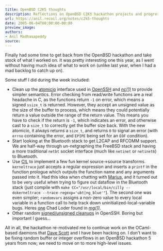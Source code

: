 ```yaml
---
title: OpenBSD C2K5 thoughts
description: Reflections on OpenBSD C2K5 hackathon projects and progress.
url: https://anil.recoil.org/notes/c2k5-thoughts
date: 2005-06-04T00:00:00-00:00
preview_image:
authors:
- Anil Madhavapeddy
source:
---
```


<p>Finally had some time to get back from the OpenBSD hackathon and take
stock of what I worked on. It was pretty interesting one this year, as I
went without having much idea of what to work on (unlike last year, when
I had a mad backlog to catch up on).</p>
<p>Some stuff I did during the week included:</p>
<ul>
<li>Clean up the <a href="http://www.openbsd.org/cgi-bin/cvsweb.cgi/src/usr.bin/ssh/atomicio.c">atomicio</a>
interface used in <a href="http://www.openssh.com">OpenSSH</a> and
<em><a href="http://www.openbsd.org/cgi-bin/man.cgi?query=nc">nc(1)</a></em> to
provide simpler semantics. Error checking from read/write functions
are a real headache in C, as the functions return <code>-1</code> on error,
which means a signed <code>ssize_t</code> is returned. However, they accept an
unsigned value as the size of the buffer to process, which means
they could potentially return a value outside the range of the
return value. This means you have to check if the return is <code>-1</code>,
which indicates an error, and otherwise cast to a <code>size_t</code> to
correctly get the buffer size back. With the new atomicio, it always
returns a <code>size_t</code>, and returns <code>0</code> to signal an error (with <code>errno</code>
containing the error, and <code>EPIPE</code> being set for an <code>EOF</code> condition).</li>
<li>Start looking at the Bluetooth stack to get L2CAP and RFCOMM
support. We are half-way through un-netgraphing the FreeBSD stack
and having a more traditional <code>netbt</code> socket interface (much like
<code>netinet</code> or <code>netinet6</code>) to Bluetooth.</li>
<li>Use <a href="http://cil.sf.net/">CIL</a> to implement a few fun kernel
source-&gt;source transforms. <code>kerneltrace</code> just accepts a regular
expression and inserts a <code>printf</code> in the function prologue which
outputs the function name and any arguments passed into it. Had this
idea when chatting with <a href="http://www.monkey.org/~marius/">Marius</a>,
and it turned out to be very useful when trying to figure out
dataflow in the Bluetooth stack (just compile with
<code>make CC="/usr/local/bin/cilly --dokerneltrace --trace-regexp='ubt|ng_blue'"</code>).
The second one was even simpler; <code>randomvars</code> assigns a non-zero
value to every local variable in a function call to help track down
uninitialized-local-variable bugs. Heres
<a href="http://www.openbsd.org/cgi-bin/cvsweb.cgi/src/usr.bin/mg/search.c.diff?r1=1.15&amp;r2=1.16">one</a>
Chad Loder found in
<em><a href="http://www.openbsd.org/cgi-bin/man.cgi?query=mg">mg(1)</a></em>.</li>
<li>Other random <a href="http://marc.theaimsgroup.com/?l=openbsd-cvs&amp;m=111689009724884&amp;w=2">signed/unsigned cleanups</a>
in OpenSSH. Boring but important I guess...</li>
</ul>
<p>All in all, the hackathon re-motivated me to continue work on the
OCaml-based daemons that <a href="https://github.com/djs55" class="contact">Dave Scott</a> and I have been
hacking on. I don't want to be fixing random buffer or integer overflows
in an OpenBSD hackathon 5 years from now; we need to move on to more
high-level issues.</p>

